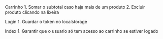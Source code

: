 Carrinho
    1. Somar o subtotal caso haja mais de um produto
    2. Excluir produto clicando na lixeira

Login
    1. Guardar o token no localstorage

Index
    1. Garantir que o usuario só tem acesso ao carrinho se estiver logado